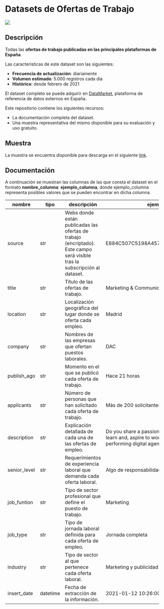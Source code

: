 # Datasets de Ofertas de Trabajo

<a href="https://datamarket.es">
  <img src="https://datamarket.es/static/core/img/banners/ofertas-de-trabajo-banner.png">
</a>

## Descripción

Todas las __ofertas de trabajo publicadas en las principales plataformas de España__.

Las características de este dataset son las siguientes:

* __Frecuencia de actualización__: diariamente
* __Volumen estimado__: 5.000 registros cada día
* __Histórico__: desde febrero de 2021

El dataset completo se puede adquirir en [DataMarket](https://datamarket.es/#ofertas-de-trabajo-dataset), plataforma de referencia de datos externos en España. 

Este repositorio contiene los siguientes recursos:

* La documentación completa del dataset.
* Una muestra representativa del mismo disponible para su evaluación y uso gratuito.

## Muestra

La muestra se encuentra disponible para descarga en el siguiente [link](https://github.com/Data-Market/ofertas-de-trabajo/blob/main/ofertas-de-trabajo-sample.csv).

## Documentación

A continuación se muestran las columnas de las que consta el dataset en el formato __nombre_columna__: __ejemplo_columna__, donde ejemplo_columna representa posibles valores que se pueden encontrar en dicha columna.

| nombre       | tipo     | descripción                                                                                                               | ejemplo                                                                                                                        |
|--------------|----------|---------------------------------------------------------------------------------------------------------------------------|--------------------------------------------------------------------------------------------------------------------------------|
| source       | str      | Webs donde están publicadas las ofertas de trabajo (encriptado). Este campo será visible tras la subscripción al dataset. | E884C507C5198A4578A84498F7A323E2                                                                                               |
| title        | str      | Título de las ofertas de trabajo.                                                                                         | Marketing & Communications Assistant                                                                                           |
| location     | str      | Localización geográfica del lugar donde se oferta cada empleo.                                                            | Madrid                                                                                                                         |
| company      | str      | Nombres de las empresas que ofertan puestos laborales.                                                                    | DAC                                                                                                                            |
| publish_ago  | str      | Momento en el que se publicó cada oferta de trabajo.                                                                      | Hace 21 horas                                                                                                                  |
| applicants   | str      | Número de personas que han solicitado cada oferta de trabajo.                                                             | Más de 200 solicitantes                                                                                                        |
| description  | str      | Explicación detallada de cada una de las ofertas de empleo.                                                               | Do you share a passion for digital, love to learn and, aspire to work for a growing, top performing digital agency? Founded in |
| senior_level | str      | Requerimientos de experiencia laboral que demanda cada oferta laboral.                                                    | Algo de responsabilidad                                                                                                        |
| job_funtion  | str      | Tipo de sector profesional que define el puesto de trabajo.                                                               | Marketing                                                                                                                      |
| job_type     | str      | Tipo de jornada laboral definida para cada oferta de empleo.                                                              | Jornada completa                                                                                                               |
| industry     | str      | Tipo de sector al que pertenece cada oferta laboral.                                                                      | Marketing y publicidad                                                                                                         |
| insert_date  | datetime | Fecha de extracción de la información.                                                                                    | 2021-01-12 10:26:00                                                                                                            |
